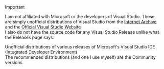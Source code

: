 > [!IMPORTANT]
> I am not affiliated with Microsoft or the developers of Visual Studio. These are simply unofficial distributions of Visual Studio from the [Internet Archive](https://archive.org/) and the [Official Visual Studio Website](https://visualstudio.microsoft.com/downloads/)
><br>I also do not have the source code for any Visual Studio Release unlike what the Releases page says.

Unofficial distributions of various releases of Microsoft's Visual Studio IDE (Integrated Developer Environment)<br>
The recommended distributions (and one I use myself) are the Community versions.

